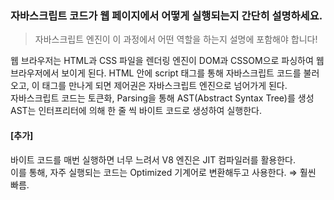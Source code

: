 ### 자바스크립트 코드가 웹 페이지에서 어떻게 실행되는지 간단히 설명하세요.

> 자바스크립트 엔진이 이 과정에서 어떤 역할을 하는지 설명에 포함해야 합니다!

웹 브라우저는 HTML과 CSS 파일을 렌더링 엔진이 DOM과 CSSOM으로 파싱하여 웹 브라우저에서 보이게 된다. HTML 안에 script 태그를 통해 자바스크립트 코드를 불러오고, 이 태그를 만나게 되면 제어권은 자바스크립트 엔진으로 넘어가게 된다.</br>
자바스크립트 코드는 토큰화, Parsing을 통해 AST(Abstract Syntax Tree)를 생성</br>
AST는 인터프리터에 의해 한 줄 씩 바이트 코드로 생성하여 실행한다.

#### [추가]

바이트 코드를 매번 실행하면 너무 느려서 V8 엔진은 JIT 컴파일러를 활용한다.</br>
이를 통해, 자주 실행되는 코드는 Optimized 기계어로 변환해두고 사용한다. ⇒ 훨씬 빠름.
